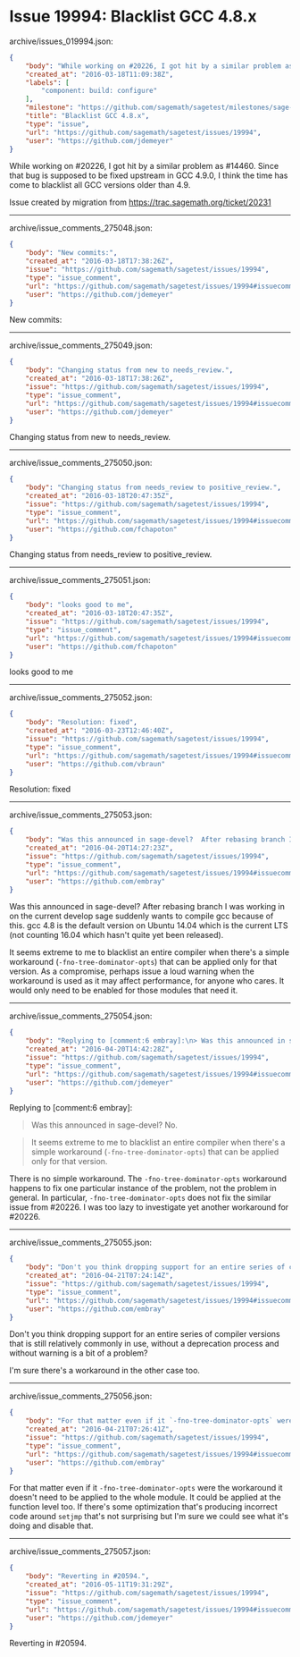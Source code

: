 # Issue 19994: Blacklist GCC 4.8.x

archive/issues_019994.json:
```json
{
    "body": "While working on #20226, I got hit by a similar problem as #14460. Since that bug is supposed to be fixed upstream in GCC 4.9.0, I think the time has come to blacklist all GCC versions older than 4.9.\n\nIssue created by migration from https://trac.sagemath.org/ticket/20231\n\n",
    "created_at": "2016-03-18T11:09:38Z",
    "labels": [
        "component: build: configure"
    ],
    "milestone": "https://github.com/sagemath/sagetest/milestones/sage-7.2",
    "title": "Blacklist GCC 4.8.x",
    "type": "issue",
    "url": "https://github.com/sagemath/sagetest/issues/19994",
    "user": "https://github.com/jdemeyer"
}
```
While working on #20226, I got hit by a similar problem as #14460. Since that bug is supposed to be fixed upstream in GCC 4.9.0, I think the time has come to blacklist all GCC versions older than 4.9.

Issue created by migration from https://trac.sagemath.org/ticket/20231





---

archive/issue_comments_275048.json:
```json
{
    "body": "New commits:",
    "created_at": "2016-03-18T17:38:26Z",
    "issue": "https://github.com/sagemath/sagetest/issues/19994",
    "type": "issue_comment",
    "url": "https://github.com/sagemath/sagetest/issues/19994#issuecomment-275048",
    "user": "https://github.com/jdemeyer"
}
```

New commits:



---

archive/issue_comments_275049.json:
```json
{
    "body": "Changing status from new to needs_review.",
    "created_at": "2016-03-18T17:38:26Z",
    "issue": "https://github.com/sagemath/sagetest/issues/19994",
    "type": "issue_comment",
    "url": "https://github.com/sagemath/sagetest/issues/19994#issuecomment-275049",
    "user": "https://github.com/jdemeyer"
}
```

Changing status from new to needs_review.



---

archive/issue_comments_275050.json:
```json
{
    "body": "Changing status from needs_review to positive_review.",
    "created_at": "2016-03-18T20:47:35Z",
    "issue": "https://github.com/sagemath/sagetest/issues/19994",
    "type": "issue_comment",
    "url": "https://github.com/sagemath/sagetest/issues/19994#issuecomment-275050",
    "user": "https://github.com/fchapoton"
}
```

Changing status from needs_review to positive_review.



---

archive/issue_comments_275051.json:
```json
{
    "body": "looks good to me",
    "created_at": "2016-03-18T20:47:35Z",
    "issue": "https://github.com/sagemath/sagetest/issues/19994",
    "type": "issue_comment",
    "url": "https://github.com/sagemath/sagetest/issues/19994#issuecomment-275051",
    "user": "https://github.com/fchapoton"
}
```

looks good to me



---

archive/issue_comments_275052.json:
```json
{
    "body": "Resolution: fixed",
    "created_at": "2016-03-23T12:46:40Z",
    "issue": "https://github.com/sagemath/sagetest/issues/19994",
    "type": "issue_comment",
    "url": "https://github.com/sagemath/sagetest/issues/19994#issuecomment-275052",
    "user": "https://github.com/vbraun"
}
```

Resolution: fixed



---

archive/issue_comments_275053.json:
```json
{
    "body": "Was this announced in sage-devel?  After rebasing branch I was working in on the current develop sage suddenly wants to compile gcc because of this.  gcc 4.8 is the default version on Ubuntu 14.04 which is the current LTS (not counting 16.04 which hasn't quite yet been released).\n\nIt seems extreme to me to blacklist an entire compiler when there's a simple workaround (`-fno-tree-dominator-opts`) that can be applied only for that version.  As a compromise, perhaps issue a loud warning when the workaround is used as it may affect performance, for anyone who cares.  It would only need to be enabled for those modules that need it.",
    "created_at": "2016-04-20T14:27:23Z",
    "issue": "https://github.com/sagemath/sagetest/issues/19994",
    "type": "issue_comment",
    "url": "https://github.com/sagemath/sagetest/issues/19994#issuecomment-275053",
    "user": "https://github.com/embray"
}
```

Was this announced in sage-devel?  After rebasing branch I was working in on the current develop sage suddenly wants to compile gcc because of this.  gcc 4.8 is the default version on Ubuntu 14.04 which is the current LTS (not counting 16.04 which hasn't quite yet been released).

It seems extreme to me to blacklist an entire compiler when there's a simple workaround (`-fno-tree-dominator-opts`) that can be applied only for that version.  As a compromise, perhaps issue a loud warning when the workaround is used as it may affect performance, for anyone who cares.  It would only need to be enabled for those modules that need it.



---

archive/issue_comments_275054.json:
```json
{
    "body": "Replying to [comment:6 embray]:\n> Was this announced in sage-devel?\nNo.\n\n> It seems extreme to me to blacklist an entire compiler when there's a simple workaround (`-fno-tree-dominator-opts`) that can be applied only for that version.\n\nThere is no simple workaround. The `-fno-tree-dominator-opts` workaround happens to fix one particular instance of the problem, not the problem in general. In particular, `-fno-tree-dominator-opts` does not fix the similar issue from #20226. I was too lazy to investigate yet another workaround for #20226.",
    "created_at": "2016-04-20T14:42:28Z",
    "issue": "https://github.com/sagemath/sagetest/issues/19994",
    "type": "issue_comment",
    "url": "https://github.com/sagemath/sagetest/issues/19994#issuecomment-275054",
    "user": "https://github.com/jdemeyer"
}
```

Replying to [comment:6 embray]:
> Was this announced in sage-devel?
No.

> It seems extreme to me to blacklist an entire compiler when there's a simple workaround (`-fno-tree-dominator-opts`) that can be applied only for that version.

There is no simple workaround. The `-fno-tree-dominator-opts` workaround happens to fix one particular instance of the problem, not the problem in general. In particular, `-fno-tree-dominator-opts` does not fix the similar issue from #20226. I was too lazy to investigate yet another workaround for #20226.



---

archive/issue_comments_275055.json:
```json
{
    "body": "Don't you think dropping support for an entire series of compiler versions that is still relatively commonly in use, without a deprecation process and without warning is a bit of a problem?\n\nI'm sure there's a workaround in the other case too.",
    "created_at": "2016-04-21T07:24:14Z",
    "issue": "https://github.com/sagemath/sagetest/issues/19994",
    "type": "issue_comment",
    "url": "https://github.com/sagemath/sagetest/issues/19994#issuecomment-275055",
    "user": "https://github.com/embray"
}
```

Don't you think dropping support for an entire series of compiler versions that is still relatively commonly in use, without a deprecation process and without warning is a bit of a problem?

I'm sure there's a workaround in the other case too.



---

archive/issue_comments_275056.json:
```json
{
    "body": "For that matter even if it `-fno-tree-dominator-opts` were the workaround it doesn't need to be applied to the whole module. It could be applied at the function level too.  If there's some optimization that's producing incorrect code around `setjmp` that's not surprising but I'm sure we could see what it's doing and disable that.",
    "created_at": "2016-04-21T07:26:41Z",
    "issue": "https://github.com/sagemath/sagetest/issues/19994",
    "type": "issue_comment",
    "url": "https://github.com/sagemath/sagetest/issues/19994#issuecomment-275056",
    "user": "https://github.com/embray"
}
```

For that matter even if it `-fno-tree-dominator-opts` were the workaround it doesn't need to be applied to the whole module. It could be applied at the function level too.  If there's some optimization that's producing incorrect code around `setjmp` that's not surprising but I'm sure we could see what it's doing and disable that.



---

archive/issue_comments_275057.json:
```json
{
    "body": "Reverting in #20594.",
    "created_at": "2016-05-11T19:31:29Z",
    "issue": "https://github.com/sagemath/sagetest/issues/19994",
    "type": "issue_comment",
    "url": "https://github.com/sagemath/sagetest/issues/19994#issuecomment-275057",
    "user": "https://github.com/jdemeyer"
}
```

Reverting in #20594.

